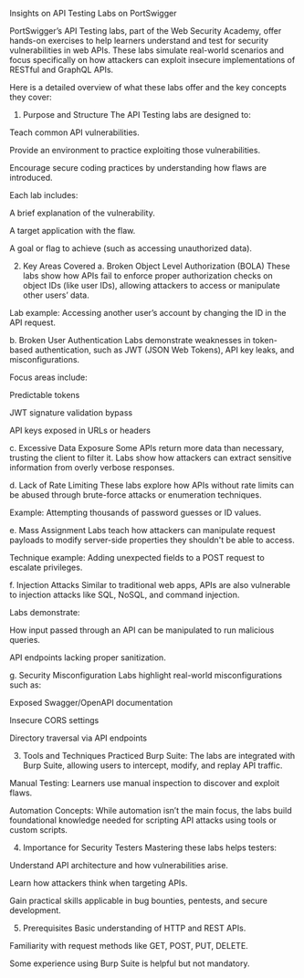 Insights on API Testing Labs on PortSwigger

PortSwigger’s API Testing labs, part of the Web Security Academy, offer hands-on exercises to help learners understand and test for security vulnerabilities in web APIs. These labs simulate real-world scenarios and focus specifically on how attackers can exploit insecure implementations of RESTful and GraphQL APIs.

Here is a detailed overview of what these labs offer and the key concepts they cover:

1. Purpose and Structure
The API Testing labs are designed to:

Teach common API vulnerabilities.

Provide an environment to practice exploiting those vulnerabilities.

Encourage secure coding practices by understanding how flaws are introduced.

Each lab includes:

A brief explanation of the vulnerability.

A target application with the flaw.

A goal or flag to achieve (such as accessing unauthorized data).

2. Key Areas Covered
a. Broken Object Level Authorization (BOLA)
These labs show how APIs fail to enforce proper authorization checks on object IDs (like user IDs), allowing attackers to access or manipulate other users’ data.

Lab example: Accessing another user’s account by changing the ID in the API request.

b. Broken User Authentication
Labs demonstrate weaknesses in token-based authentication, such as JWT (JSON Web Tokens), API key leaks, and misconfigurations.

Focus areas include:

Predictable tokens

JWT signature validation bypass

API keys exposed in URLs or headers

c. Excessive Data Exposure
Some APIs return more data than necessary, trusting the client to filter it. Labs show how attackers can extract sensitive information from overly verbose responses.

d. Lack of Rate Limiting
These labs explore how APIs without rate limits can be abused through brute-force attacks or enumeration techniques.

Example: Attempting thousands of password guesses or ID values.

e. Mass Assignment
Labs teach how attackers can manipulate request payloads to modify server-side properties they shouldn't be able to access.

Technique example: Adding unexpected fields to a POST request to escalate privileges.

f. Injection Attacks
Similar to traditional web apps, APIs are also vulnerable to injection attacks like SQL, NoSQL, and command injection.

Labs demonstrate:

How input passed through an API can be manipulated to run malicious queries.

API endpoints lacking proper sanitization.

g. Security Misconfiguration
Labs highlight real-world misconfigurations such as:

Exposed Swagger/OpenAPI documentation

Insecure CORS settings

Directory traversal via API endpoints

3. Tools and Techniques Practiced
Burp Suite: The labs are integrated with Burp Suite, allowing users to intercept, modify, and replay API traffic.

Manual Testing: Learners use manual inspection to discover and exploit flaws.

Automation Concepts: While automation isn’t the main focus, the labs build foundational knowledge needed for scripting API attacks using tools or custom scripts.

4. Importance for Security Testers
Mastering these labs helps testers:

Understand API architecture and how vulnerabilities arise.

Learn how attackers think when targeting APIs.

Gain practical skills applicable in bug bounties, pentests, and secure development.

5. Prerequisites
Basic understanding of HTTP and REST APIs.

Familiarity with request methods like GET, POST, PUT, DELETE.

Some experience using Burp Suite is helpful but not mandatory.